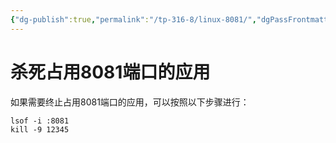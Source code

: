 ```yaml
---
{"dg-publish":true,"permalink":"/tp-316-8/linux-8081/","dgPassFrontmatter":true,"created":"2024-03-26T09:16:39.595+08:00","updated":"2024-06-01T10:51:11.123+08:00"}
---
```


# 杀死占用8081端口的应用

如果需要终止占用8081端口的应用，可以按照以下步骤进行：
```
lsof -i :8081
kill -9 12345
```